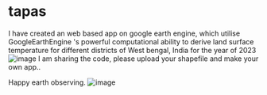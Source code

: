 # tapas
I have created an web based app on google earth engine, which utilise GoogleEarthEngine 's powerful computational ability to derive land surface temperature for different districts of West bengal, India for the year of 2023
![image](https://github.com/somdeepkundu/tapas/assets/62704009/b4f467cd-c10e-45fa-8d00-1985f77bee21)
I am sharing the code,
please upload your shapefile and make your own app..

Happy earth observing.
![image](https://github.com/somdeepkundu/tapas/assets/62704009/641f4260-6cfe-428b-9ca8-afc45cd2264f)

